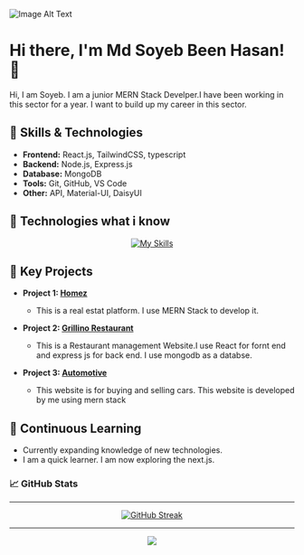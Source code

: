 <!-- <center> -->

![Image Alt Text](./assets/Web%20Developer..png)

# Hi there, I'm Md Soyeb Been Hasan! 👋

Hi, I am Soyeb. I am a junior MERN Stack Develper.I have been working in this sector for a year. I want to build up my career in this sector.


## 🔧 Skills & Technologies

- **Frontend:** React.js, TailwindCSS, typescript
- **Backend:** Node.js, Express.js
- **Database:** MongoDB
- **Tools:** Git, GitHub, VS Code
- **Other:** API, Material-UI, DaisyUI

## 🔧 Technologies what i know

<div align="center">


[![My Skills](https://skillicons.dev/icons?i=html,css,bootstrap,git,github,js,react,tailwind,express,nodejs,mongodb,vscode)](https://skillicons.dev)

</div>

## 🚀 Key Projects

- **Project 1: [Homez](https://tall-ornament.surge.sh)**
  - This is a real estat platform. I use MERN Stack to develop it. 

- **Project 2: [Grillino Restaurant](https://assignment-11-35e68.web.app)**
  - This is a Restaurant management Website.I use React for fornt end and express js for back end. I use mongodb as a databse.

- **Project 3: [Automotive](https://purring-deer.surge.sh)**
  - This website is for buying and selling cars. This website is developed by me using mern stack

## 🌱 Continuous Learning

- Currently expanding knowledge of new technologies.
- I am a quick learner. I am now exploring the next.js.

<!-- ## 📫 Let's Connect -->

<!-- - LinkedIn: [Soyeb Suvo](https://www.linkedin.com/in/soyeb-suvo-0537682a0) -->
<!-- - Twitter: [@SoyebDev](https://twitter.com/SoyebDev) -->



<!-- Optional: Add a GitHub activity graph, language usage card, trophy card, or any other optional sections you prefer. -->



### 📈 GitHub Stats


<hr/>

<div align="center">


[![GitHub Streak](https://github-readme-streak-stats.herokuapp.com?user=soyebsuvo&theme=shadow-brown)](https://git.io/streak-stats)

</div>
<!-- 
### Most Usage Languages

<hr/>

<div align="center">

[![GitHub Streak](https://api.githubtrends.io/user/svg/soyebsuvo/langs?time_range=one_year&use_percent=True&theme=classic)](https://git.io/streak-stats)

</div> -->

<!-- ### Reach Out to me

<hr/> -->


<!-- <div align="left">

My Email : soyebbeen@gmail.com

#### Linkedin

[![My Skills](https://skillicons.dev/icons?i=linkedin)](https://www.linkedin.com/in/soyeb-suvo-0537682a0) 


</div> -->


<hr/>

<div align="center">



![](http://github-profile-summary-cards.vercel.app/api/cards/profile-details?username=soyebsuvo&theme=default)


</div>
